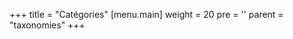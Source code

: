 +++
title = "Catégories"
[menu.main]
  weight = 20
  pre = '<i class="fas fa-fw fa-folder"></i>'
  parent = "taxonomies"
+++
